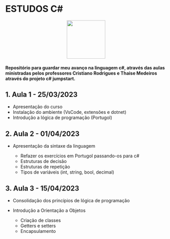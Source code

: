 <h1> ESTUDOS C# </h1>

<p align="center">
<img src="https://cdn.jsdelivr.net/gh/devicons/devicon/icons/csharp/csharp-plain.svg" width="120px"/>
</p>


<h4>
Repositório para guardar meu avanço na linguagem c#, através das aulas ministradas pelos professores Cristiano Rodrigues e Thaise Medeiros através do projeto c# jumpstart.
</h4>

## 1. Aula 1 - 25/03/2023

  - Apresentação do curso 
  - Instalação do ambiente (VsCode, extensões e dotnet)
  - Introdução a lógica de programação (Portugol)

## 2. Aula 2 - 01/04/2023

  - Apresentação da sintaxe da linguagem 
    
    - Refazer os exercícios em Portugol passando-os para c#
    - Estruturas de decisão
    - Estruturas de repetição
    - Tipos de variáveis (int, string, bool, decimal)
   
## 3. Aula 3 - 15/04/2023

  - Consolidação dos princípios de lógica de programação
  - Introdução a Orientação a Objetos
  
      - Criação de classes
      - Getters e setters 
      - Encapsulamento
      
